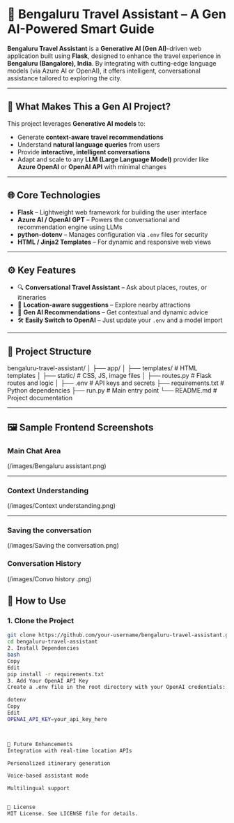 # 🧳 Bengaluru Travel Assistant – A Gen AI-Powered Smart Guide

**Bengaluru Travel Assistant** is a **Generative AI (Gen AI)**-driven web application built using **Flask**, designed to enhance the travel experience in **Bengaluru (Bangalore), India**. By integrating with cutting-edge language models (via Azure AI or OpenAI), it offers intelligent, conversational assistance tailored to exploring the city.

---

## 🧠 What Makes This a Gen AI Project?

This project leverages **Generative AI models** to:

- Generate **context-aware travel recommendations**
- Understand **natural language queries** from users
- Provide **interactive, intelligent conversations**
- Adapt and scale to any **LLM (Large Language Model)** provider like **Azure OpenAI** or **OpenAI API** with minimal changes

---

## 🌐 Core Technologies

- **Flask** – Lightweight web framework for building the user interface
- **Azure AI / OpenAI GPT** – Powers the conversational and recommendation engine using LLMs
- **python-dotenv** – Manages configuration via `.env` files for security
- **HTML / Jinja2 Templates** – For dynamic and responsive web views

---

## ⚙️ Key Features

- 🔍 **Conversational Travel Assistant** – Ask about places, routes, or itineraries
- 📍 **Location-aware suggestions** – Explore nearby attractions
- 🤖 **Gen AI Recommendations** – Get contextual and dynamic advice
- 🛠️ **Easily Switch to OpenAI** – Just update your `.env` and a model import

---

## 📁 Project Structure

bengaluru-travel-assistant/
│
├── app/
│ ├── templates/ # HTML templates
│ ├── static/ # CSS, JS, image files
│ ├── routes.py # Flask routes and logic
│
├── .env # API keys and secrets
├── requirements.txt # Python dependencies
├── run.py # Main entry point
└── README.md # Project documentation


---

## 🖼️ Sample Frontend Screenshots

### Main Chat Area

(/images/Bengaluru assistant.png)

---

### Context Understanding

(/images/Context understanding.png)

---

### Saving the conversation

(/images/Saving the conversation.png)

### Conversation History

(/images/Convo history .png)


## 🔑 How to Use

### 1. Clone the Project

```bash
git clone https://github.com/your-username/bengaluru-travel-assistant.git
cd bengaluru-travel-assistant
2. Install Dependencies
bash
Copy
Edit
pip install -r requirements.txt
3. Add Your OpenAI API Key
Create a .env file in the root directory with your OpenAI credentials:

dotenv
Copy
Edit
OPENAI_API_KEY=your_api_key_here



📌 Future Enhancements
Integration with real-time location APIs

Personalized itinerary generation

Voice-based assistant mode

Multilingual support


🧾 License
MIT License. See LICENSE file for details.

